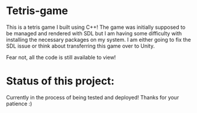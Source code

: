 # Tetris-game

This is a tetris game I built using C++! The game was initially supposed to be managed and rendered with SDL
but I am having some difficulty with installing the necessary packages on my system. I am either going to fix the SDL issue
or think about transferring this game over to Unity.

Fear not, all the code is still available to view!

# Status of this project:
Currently in the process of being tested and deployed! Thanks for your patience :)

